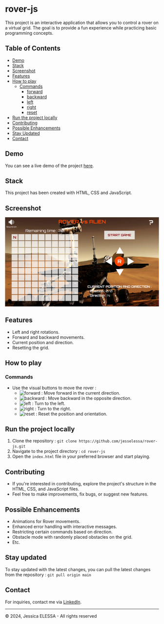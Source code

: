 # rover-js

This project is an interactive application that allows you to control a rover on a virtual grid. The goal is to provide a fun experience while practicing basic programming concepts.

## Table of Contents

- [Demo](#demo)
- [Stack](#stack)
- [Screenshot](#screenshot)
- [Features](#features)
- [How to play](#how-to-play)
  - [Commands](#commands)
    - [forward](#forward)
    - [backward](#backward)
    - [left](#left)
    - [right](#right)
    - [reset](#reset)
- [Run the project locally](#run-the-project-locally)
- [Contributing](#contributing)
- [Possible Enhancements](#possible-enhancements)
- [Stay Updated](#stay-updated)
- [Contact](#contact)

## Demo

You can see a live demo of the project [here](https://jesselessa.github.io/rover-js/).

## Stack

This project has been created with HTML, CSS and JavaScript.

## Screenshot

![Screenshot](./images/screenshot.png)

## Features

- Left and right rotations.
- Forward and backward movements.
- Current position and direction.
- Resetting the grid.

## How to play

### Commands

- Use the visual buttons to move the rover :
  - ![forward]("./images/forward.png) : Move forward in the current direction.
  - ![backward]("./images/backward.png) : Move backward in the opposite direction.
  - ![left]("./images/left.png) : Turn to the left.
  - ![right]("./images/right.png) : Turn to the right.
  - ![reset]("./images/reset.png) : Reset the position and orientation.

## Run the project locally

1. Clone the repository : `git clone https://github.com/jesselessa/rover-js.git`
2. Navigate to the project directory : `cd rover-js`
3. Open the `index.html` file in your preferred browser and start playing.

## Contributing

- If you're interested in contributing, explore the project's structure in the HTML, CSS, and JavaScript files.
- Feel free to make improvements, fix bugs, or suggest new features.

## Possible Enhancements

- Animations for Rover movements.
- Enhanced error handling with interactive messages.
- Restricting certain commands based on direction.
- Obstacle mode with randomly placed obstacles on the grid.
- Etc.

## Stay updated

To stay updated with the latest changes, you can pull the latest changes from the repository : `git pull origin main`

## Contact

For inquiries, contact me via [LinkedIn](https://www.linkedin.com/in/jessica-elessa/).

---

&copy; 2024, Jessica ELESSA - All rights reserved
